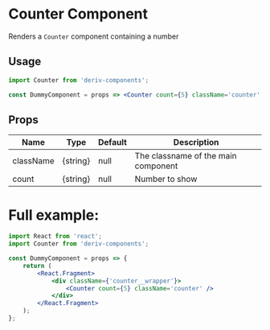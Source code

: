 # Counter Component

Renders a `Counter` component containing a number

## Usage

```jsx
import Counter from 'deriv-components';

const DummyComponent = props => <Counter count={5} className='counter' />;
```

## Props

| Name      | Type     | Default | Description                         |
| --------- | -------- | ------- | ----------------------------------- |
| className | {string} | null    | The classname of the main component |
| count     | {string} | null    | Number to show                      |

# Full example:

```jsx
import React from 'react';
import Counter from 'deriv-components';

const DummyComponent = props => {
    return (
        <React.Fragment>
            <div className={'counter__wrapper'}>
                <Counter count={5} className='counter' />
            </div>
        </React.Fragment>
    );
};
```
